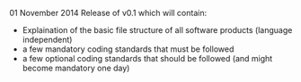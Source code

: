 01 November 2014
Release of v0.1 which will contain:
- Explaination of the basic file structure of all software products (language independent)
- a few mandatory coding standards that must be followed
- a few optional coding standards that should be followed (and might become mandatory one day)

